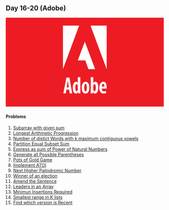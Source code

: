 ## Day 16-20 (Adobe)

<img src="../Logos/adobe-logo.png">

#### Problems
1. [Subarray with given sum](https://practice.geeksforgeeks.org/problems/subarray-with-given-sum-1587115621/1)
2. [Longest Arithmetic Progression](https://practice.geeksforgeeks.org/problems/longest-arithmetic-progression1019/1/)
3. [Number of distict Words with k maximum contiguous vowels](https://practice.geeksforgeeks.org/problems/7b9d245852bd8caf8a27d6d3961429f0a2b245f1/1/)
4. [Partition Equal Subset Sum](https://practice.geeksforgeeks.org/problems/subset-sum-problem2014/1)
5. [Express as sum of Power of Natural Numbers](https://practice.geeksforgeeks.org/problems/express-as-sum-of-power-of-natural-numbers5647/1)
6. [Generate all Possible Parentheses](https://practice.geeksforgeeks.org/problems/generate-all-possible-parentheses/1/)
7. [Pots of Gold Game](https://practice.geeksforgeeks.org/problems/pots-of-gold-game/1/)
8. [Implement ATOI](https://practice.geeksforgeeks.org/problems/implement-atoi/1/)
9. [Next Higher Palindromic Number](https://practice.geeksforgeeks.org/problems/next-higher-palindromic-number-using-the-same-set-of-digits5859/1/)
10. [Winner of an election](https://practice.geeksforgeeks.org/problems/winner-of-an-election-where-votes-are-represented-as-candidate-names-1587115621/1/)
11. [Amend the Sentence](https://practice.geeksforgeeks.org/problems/amend-the-sentence3235/1)
12. [Leaders in an Array](https://practice.geeksforgeeks.org/problems/leaders-in-an-array-1587115620/1/)
13. [Minimun Insertions Required](https://practice.geeksforgeeks.org/problems/minimum-insertions-to-make-two-arrays-equal/1/)
14. [Smallest range in K lists](https://practice.geeksforgeeks.org/problems/find-smallest-range-containing-elements-from-k-lists/1/)
15. [Find which version is Recent]()